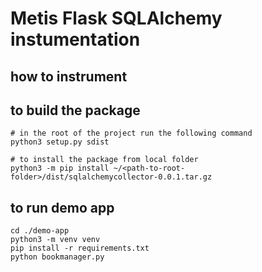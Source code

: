 # Metis Flask SQLAlchemy instumentation

## how to instrument 



## to build the package

```shell
# in the root of the project run the following command
python3 setup.py sdist

# to install the package from local folder
python3 -m pip install ~/<path-to-root-folder>/dist/sqlalchemycollector-0.0.1.tar.gz
```


## to run demo app
```shell
cd ./demo-app
python3 -m venv venv
pip install -r requirements.txt
python bookmanager.py
```
